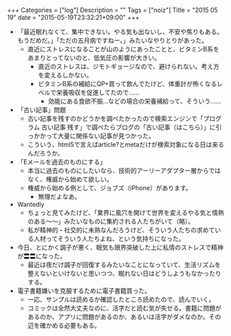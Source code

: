 +++
Categories = ["log"]
Description = ""
Tags = ["noiz"]
Title = "2015 05 19"
date = "2015-05-19T23:32:21+09:00"
+++

* 「最近眠れなくて、集中できない。やる気も出ないし、不安や焦りもある。もうだめだ。」「ただの五月病ですねー。」みたいなやりとりがあった。
	* 直近にストレスになることが山のようにあったことと、ビタミンB系をあまりとってないのと、低気圧の影響が大きい。
		* 直近のストレスは、ジモトギョージなので、避けられない。考え方を変えるしかない。
		* ビタミンB系の補給にQP+買って飲んでたけど、体重計が怖くなるレベルで栄養吸収を促進してたので……
			* 効能にある食欲不振…などの場合の栄養補給って、そういう……
* 「古い記事」問題
	* 古い記事を残すのかどうかを調べたかったので検索エンジンで「プログラム 古い記事 残す」で調べたらブログの「古い記事（はこちら）」に引っかかって大量に関係ない記事が見つかった。
	* こういう、html5で言えばarticle?とmetaだけが検索対象になる日は来るんだろうか。
* 「Eメールを過去のものにする」
	* 本当に過去のものにしたいなら、技術的アーリーアダプター層からではなく、権威から始めて欲しい。
	* 権威から始める例として、ジョブズ（iPhone）があります。
		* 無理だよなあ。
* Wantedly
	* ちょっと見てみたけど、「業界に風穴を開けて世界を変えるやる気と情熱のある〜〜」みたいなものに集約される人たちがいて（略）。
	* 私が精神的・社交的に未熟なんだろうけど、そういう人たちの求めている人材ってそういう人たちよね、という気持ちになった。
* 今日、とにかく調子が悪く、眠気も限界突破した上に私情のストレスで精神が〓〓になった。
	* 最近は夜だけ調子が回復するみたいなことになっていて、生活リズムを整えないといけないと思いつつ、眠れない日はどうしようもなかったりする。
* 電子書籍嫌いを克服するために電子書籍買った。
	* 一応、サンプルは読めるか確認したところ読めたので、読んでいく。
	* コミックは全然大丈夫なのに、活字だと読む気が失せる。書籍に問題があるのか、アプリに問題があるのか、あるいは活字がダメなのか。その辺を確かめる必要もある。